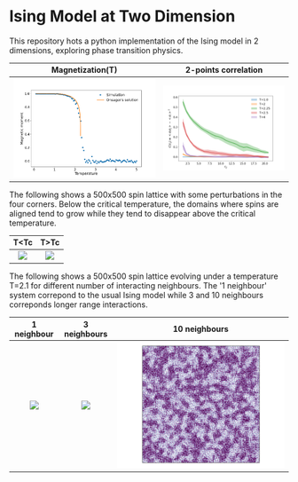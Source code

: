 # Ising Model at Two Dimension

This repository hots a python implementation of the Ising model in 2 dimensions, exploring phase transition physics.

|  Magnetization(T) |  2-points correlation  |
|:-----------------:|:----------------------:|
| ![](plots/PhaseTransition.png) | ![](plots/TwoPointCorr.png)| 


The following shows a 500x500 spin lattice with some perturbations in the four corners.
Below the critical temperature, the domains where spins are aligned tend to grow while
they tend to disappear above the critical temperature.

|  T<Tc |  T>Tc  |
|:-----:|:------:|
| ![](plots/AnimBelowTc.gif) | ![](plots/AnimAboveTc.gif) |


The following shows a 500x500 spin lattice evolving under a temperature T=2.1 for different
number of interacting neighbours. The '1 neighbour' system correpond to the usual Ising model
while 3 and 10 neighbours correponds longer range interactions.

|  1 neighbour | 3 neighbours  |  10 neighbours |
|:-----:|:------:|:-----:|
| ![](plots/AnimInter1.gif) | ![](plots/AnimInter3.gif) | ![](plots/AnimInter10.gif) |

